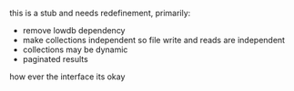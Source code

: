 this is a stub and needs redefinement, primarily: 

- remove lowdb dependency
- make collections independent so file write and reads are independent
- collections may be dynamic
- paginated results

how ever the interface its okay
